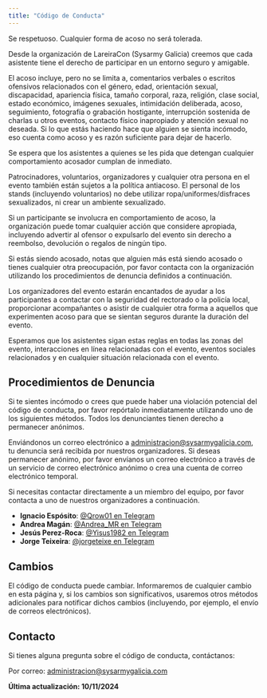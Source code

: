 ```yaml
---
title: "Código de Conducta"
---
```


Se respetuoso. Cualquier forma de acoso no será tolerada.

Desde la organización de LareiraCon (Sysarmy Galicia) creemos que cada asistente tiene el derecho de participar en un entorno seguro y amigable.

El acoso incluye, pero no se limita a, comentarios verbales o escritos ofensivos relacionados con el género, edad, orientación sexual, discapacidad, apariencia física, tamaño corporal, raza, religión, clase social, estado económico, imágenes sexuales, intimidación deliberada, acoso, seguimiento, fotografía o grabación hostigante, interrupción sostenida de charlas u otros eventos, contacto físico inapropiado y atención sexual no deseada. Si lo que estás haciendo hace que alguien se sienta incómodo, eso cuenta como acoso y es razón suficiente para dejar de hacerlo.

Se espera que los asistentes a quienes se les pida que detengan cualquier comportamiento acosador cumplan de inmediato.

Patrocinadores, voluntarios, organizadores y cualquier otra persona en el evento también están sujetos a la política antiacoso. El personal de los stands (incluyendo voluntarios) no debe utilizar ropa/uniformes/disfraces sexualizados, ni crear un ambiente sexualizado.

Si un participante se involucra en comportamiento de acoso, la organización puede tomar cualquier acción que considere apropiada, incluyendo advertir al ofensor o expulsarlo del evento sin derecho a reembolso, devolución o regalos de ningún tipo.

Si estás siendo acosado, notas que alguien más está siendo acosado o tienes cualquier otra preocupación, por favor contacta con la organización utilizando los procedimientos de denuncia definidos a continuación.

Los organizadores del evento estarán encantados de ayudar a los participantes a contactar con la seguridad del rectorado o la policía local, proporcionar acompañantes o asistir de cualquier otra forma a aquellos que experimenten acoso para que se sientan seguros durante la duración del evento.

Esperamos que los asistentes sigan estas reglas en todas las zonas del evento, interacciones en línea relacionadas con el evento, eventos sociales relacionados y en cualquier situación relacionada con el evento.

## Procedimientos de Denuncia

Si te sientes incómodo o crees que puede haber una violación potencial del código de conducta, por favor repórtalo inmediatamente utilizando uno de los siguientes métodos. Todos los denunciantes tienen derecho a permanecer anónimos.

Enviándonos un correo electrónico a [administracion@sysarmygalicia.com](mailto:administracion@sysarmygalicia.com), tu denuncia será recibida por nuestros organizadores. Si deseas permanecer anónimo, por favor envíanos un correo electrónico a través de un servicio de correo electrónico anónimo o crea una cuenta de correo electrónico temporal.

Si necesitas contactar directamente a un miembro del equipo, por favor contacta a uno de nuestros organizadores a continuación.

- **Ignacio Espósito**: [@Qrow01 en Telegram](https://t.me/Qrow01)
- **Andrea Magán**: [@Andrea_MR en Telegram](https://t.me/Andrea_MR)
- **Jesús Perez-Roca**: [@Yisus1982 en Telegram](https://t.me/Yisus1982)
- **Jorge Teixeira**: [@jorgeteixe en Telegram](https://t.me/jorgeteixe)

## Cambios

El código de conducta puede cambiar. Informaremos de cualquier cambio en esta página y, si los cambios son significativos, usaremos otros métodos adicionales para notificar dichos cambios (incluyendo, por ejemplo, el envío de correos electrónicos).

## Contacto

Si tienes alguna pregunta sobre el código de conducta, contáctanos:

Por correo: [administracion@sysarmygalicia.com](mailto:administracion@sysarmygalicia.com)

**Última actualización: 10/11/2024**
